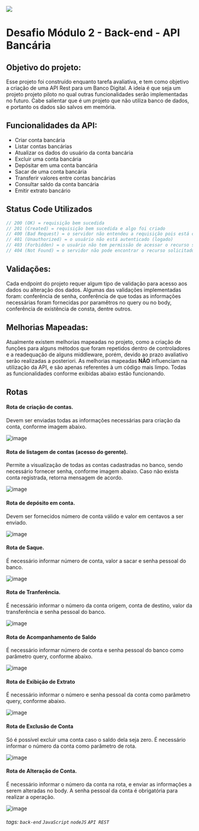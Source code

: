 ![](https://i.imgur.com/xG74tOh.png)

# Desafio Módulo 2 - Back-end - API Bancária

## Objetivo do projeto:
 Esse projeto foi construído enquanto tarefa avaliativa, e tem como objetivo a criação de uma API Rest para um Banco Digital.
 A ideia é que seja um projeto projeto piloto no qual outras funcionalidades serão implementadas no futuro.
 Cabe salientar que é um projeto que não utiliza banco de dados, e portanto os dados são salvos em memória.

## Funcionalidades da API:

-   Criar conta bancária
-   Listar contas bancárias
-   Atualizar os dados do usuário da conta bancária
-   Excluir uma conta bancária
-   Depósitar em uma conta bancária
-   Sacar de uma conta bancária
-   Transferir valores entre contas bancárias
-   Consultar saldo da conta bancária
-   Emitir extrato bancário

## Status Code Utilizados

```javascript
// 200 (OK) = requisição bem sucedida
// 201 (Created) = requisição bem sucedida e algo foi criado
// 400 (Bad Request) = o servidor não entendeu a requisição pois está com uma sintaxe/formato inválido
// 401 (Unauthorized) = o usuário não está autenticado (logado)
// 403 (Forbidden) = o usuário não tem permissão de acessar o recurso solicitado
// 404 (Not Found) = o servidor não pode encontrar o recurso solicitado
```

## Validações:
Cada endpoint do projeto requer algum tipo de validação para acesso aos dados ou alteração dos dados.
Algumas das validações implementadas foram: conferência de senha, conferência de que todas as informações necessárias foram fornecidas por paramêtros no query ou no body, conferência de existência de consta, dentre outros.

## Melhorias Mapeadas:
Atualmente existem melhorias mapeadas no projeto, como a criação de funções para alguns métodos que foram repetidos dentro de controladores e a readequação de alguns middleware, porém, devido ao prazo avaliativo serão realizadas a posteriori.
As melhorias mapeadas **NÃO** influenciam na utilização da API, e são apenas referentes à um código mais limpo.
Todas as funcionalidades conforme exibidas abaixo estão funcionando.

## Rotas

#### Rota de criação de contas.
Devem ser enviadas todas as informações necessárias para criação da conta, conforme imagem abaixo.


![image](https://github.com/isadeop/Desafio-M2Cubos-API-Bancaria/assets/138228355/a50b4595-c211-411d-9b6b-d4002426045b)




#### Rota de listagem de contas (acesso do gerente).
Permite a visualização de todas as contas cadastradas no banco, sendo necessário fornecer senha, conforme imagem abaixo.
Caso não exista conta registrada, retorna mensagem de acordo.


![image](https://github.com/isadeop/Desafio-M2Cubos-API-Bancaria/assets/138228355/c0f8536a-1306-4eaa-8473-398d0658649d)




#### Rota de depósito em conta.
Devem ser fornecidos número de conta válido e valor em centavos a ser enviado.


![image](https://github.com/isadeop/Desafio-M2Cubos-API-Bancaria/assets/138228355/2dc1a7ba-03df-4bdf-bf90-31d37a80b8d7)



#### Rota de Saque.
É necessário informar número de conta, valor a sacar e senha pessoal do banco.


![image](https://github.com/isadeop/Desafio-M2Cubos-API-Bancaria/assets/138228355/69db12e7-c79b-4ef3-a367-2c468f8f9841)



#### Rota de Tranferência.
É necessário informar o número da conta origem, conta de destino, valor da transferência e senha pessoal do banco.


![image](https://github.com/isadeop/Desafio-M2Cubos-API-Bancaria/assets/138228355/47a8c935-9eac-4dd7-9e26-41065809e62b)




#### Rota de Acompanhamento de Saldo
É necessário informar número de conta e senha pessoal do banco como parâmetro query, conforme abaixo.


![image](https://github.com/isadeop/Desafio-M2Cubos-API-Bancaria/assets/138228355/fd6bab6f-8f04-4be0-afc1-00ccc2260b64)


#### Rota de Exibição de Extrato
É necessário informar o número e senha pessoal da conta como parâmetro query, conforme abaixo.


![image](https://github.com/isadeop/Desafio-M2Cubos-API-Bancaria/assets/138228355/4f1f9d44-dfa1-4caa-8bf5-1e976de9e7f7)



#### Rota de Exclusão de Conta
Só é possível excluir uma conta caso o saldo dela seja zero. É necessário informar o número da conta como parâmetro de rota.


![image](https://github.com/isadeop/Desafio-M2Cubos-API-Bancaria/assets/138228355/bfc38ef4-38fd-436f-873c-3d50d450e4b1)



#### Rota de Alteração de Conta.
É necessário informar o número da conta na rota, e enviar as informações a serem alteradas no body. A senha pessoal da conta é obrigatória para realizar a operação.


![image](https://github.com/isadeop/Desafio-M2Cubos-API-Bancaria/assets/138228355/0c5b4435-c0c9-4970-b2ad-df28f361aa6f)



###### tags: `back-end` `JavaScript` `nodeJS` `API REST` 
